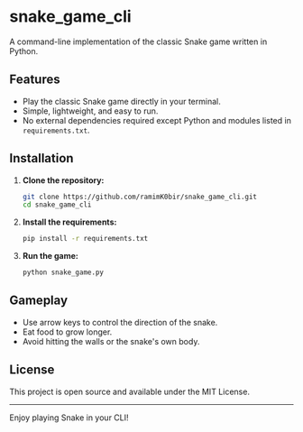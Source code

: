# snake_game_cli

A command-line implementation of the classic Snake game written in Python.

## Features

- Play the classic Snake game directly in your terminal.
- Simple, lightweight, and easy to run.
- No external dependencies required except Python and modules listed in `requirements.txt`.

## Installation

1. **Clone the repository:**
   ```bash
   git clone https://github.com/ramimK0bir/snake_game_cli.git
   cd snake_game_cli
   ```

2. **Install the requirements:**
   ```bash
   pip install -r requirements.txt
   ```

3. **Run the game:**
   ```bash
   python snake_game.py
   ```

## Gameplay

- Use arrow keys to control the direction of the snake.
- Eat food to grow longer.
- Avoid hitting the walls or the snake's own body.

## License

This project is open source and available under the MIT License.

---

Enjoy playing Snake in your CLI!
